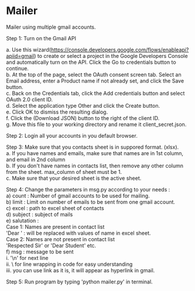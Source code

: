 # Mailer  
Mailer using multiple gmail accounts.  

Step 1: Turn on the Gmail API  

a. Use this wizard(https://console.developers.google.com/flows/enableapi?apiid=gmail) to create or select a project in the Google Developers Console and automatically turn on the API. Click the Go to credentials button to continue.  
b. At the top of the page, select the OAuth consent screen tab. Select an Email address, enter a Product name if not already set, and click the Save button.  
c. Back on the Credentials tab, click the Add credentials button and select OAuth 2.0 client ID.  
d. Select the application type Other and click the Create button.  
e. Click OK to dismiss the resulting dialog.  
f. Click the  (Download JSON) button to the right of the client ID.  
g. Move this file to your working directory and rename it client_secret.json.  

Step 2: Login all your accounts in you default browser.  

Step 3: Make sure that you contacts sheet is in suppored format. (xlsx).   
a. If you have names and emails, make sure that names are in 1st column, and email in 2nd column  
b. If you don't have names in contacts list, then remove any other column from the sheet. max_column of sheet must be 1.  
c. Make sure that your desired sheet is the active sheet.  

Step 4: Change the parameters in msg.py according to your needs :  
a) count : Number of gmail accounts to be used for mailing.  
b) limit : Limit on number of emails to be sent from one gmail account.  
c) excel : path to excel sheet of contacts  
d) subject : subject of mails  
e) salutation :   
     Case 1: Names are present in contact list  
            'Dear <name>' : <name> will be replaced with values of name in excel sheet.  
     Case 2: Names are not present in contact list  
            'Respected Sir' or 'Dear Student' etc.  
f) msg : message to be sent  
        i.  '\n' for next line  
        ii.  \ for line wrapping in code for easy understanding  
        iii. you can use link as it is, it will appear as hyperlink in gmail.  

Step 5: Run program by typing 'python mailer.py' in terminal.  
